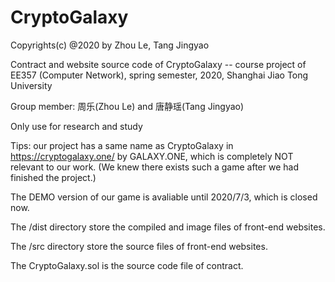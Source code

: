 # CryptoGalaxy

Copyrights(c) @2020 by Zhou Le, Tang Jingyao

Contract and website source code of CryptoGalaxy -- course project of EE357 (Computer Network), spring semester, 2020, Shanghai Jiao Tong University

Group member: 周乐(Zhou Le) and 唐静瑶(Tang Jingyao)

Only use for research and study

Tips: our project has a same name as CryptoGalaxy in https://cryptogalaxy.one/ by GALAXY.ONE, which is completely NOT relevant to our work. (We knew there exists such a game after we had finished the project.)

The DEMO version of our game is avaliable until 2020/7/3, which is closed now. 

The /dist directory store the compiled and image files of front-end websites.

The /src directory store the source files of front-end websites.

The CryptoGalaxy.sol is the source code file of contract.
